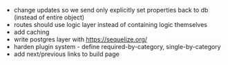 - change updates so we send only explicitly set properties back to db (instead of entire object)
- routes should use logic layer instead of containing logic themselves
- add caching
- write postgres layer with https://sequelize.org/
- harden plugin system - define required-by-category, single-by-category
- add next/previous links to build page